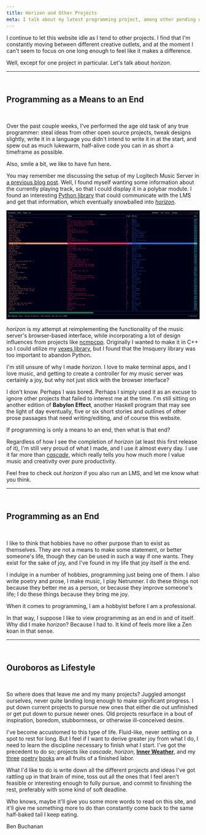 ```yaml
---
title: Horizon and Other Projects
meta: I talk about my latest programming project, among other pending ones.
---
```


I continue to let this website idle as I tend to other projects. I find that I'm constantly moving between different creative outlets, and at the moment I can't seem to focus on one long enough to feel like it makes a difference.
<br>

Well, except for one project in particular. Let's talk about _horizon_.
<br>

---
<br>

## Programming as a Means to an End
<br>

Over the past couple weeks, I've performed the age old task of any true programmer: steal ideas from other open source projects, tweak designs slightly, write it in a language you didn't intend to write it in at the start, and spew out as much lukewarm, half-alive code you can in as short a timeframe as possible.
<br>

Also, smile a bit, we like to have fun here.
<br>

You may remember me discussing the setup of my Logitech Music Server in [a previous blog post](/blog/2021/01/02/Running-Your-Own-Music-Server/).  Well, I found myself wanting some information about the currently playing track, so that I could display it in a polybar module. I found an interesting [Python library](https://github.com/roberteinhaus/lmsquery) that could communicate with the LMS and get that information, which eventually snowballed into [_horizon_](https://github.com/Nynergy/horizon).
<br>

![Showcase of horizon](/assets/blog/horizon.jpg)
<br>

_horizon_ is my attempt at reimplementing the functionality of the music server's browser-based interface, while incorporating a lot of design influences from projects like [ncmpcpp](https://github.com/ncmpcpp/ncmpcpp). Originally I wanted to make it in C++ so I could utilize my [vexes library](https://github.com/Nynergy/vexes), but I found that the lmsquery library was too important to abandon Python.
<br>

I'm still unsure of why I made _horizon_. I love to make terminal apps, and I love music, and getting to create a controller for my music server was certainly a joy, but why not just stick with the browser interface?
<br>

I don't know. Perhaps I was bored. Perhaps I simply used it as an excuse to ignore other projects that failed to interest me at the time. I'm still sitting on another edition of __Babylon Effect__, another Haskell program that may see the light of day eventually, five or six short stories and outlines of other prose passages that need writing/editing, and of course this website.
<br>

If programming is only a means to an end, then what is that end?
<br>

Regardless of how I see the completion of _horizon_ (at least this first release of it), I'm still very proud of what I made, and I use it almost every day. I use it far more than [_cascade_](https://github.com/Nynergy/cascade), which really tells you how much more I value music and creativity over pure productivity.
<br>

Feel free to check out _horizon_ if you also run an LMS, and let me know what you think.
<br>

---
<br>

## Programming as an End
<br>

I like to think that hobbies have no other purpose than to exist as themselves.  They are not a means to make some statement, or better someone's life, though they can be used in such a way if one wants. They exist for the sake of joy, and I've found in my life that joy itself _is_ the end.
<br>

I indulge in a number of hobbies, programming just being one of them. I also write poetry and prose, I make music, I play Netrunner. I do these things not because they better me as a person, or because they improve someone's life; I do these things because they bring me joy.
<br>

When it comes to programming, I am a hobbyist before I am a professional.
<br>

In that way, I suppose I like to view programming as an end in and of itself.  Why did I make _horizon_? Because I had to. It kind of feels more like a Zen koan in that sense.
<br>

---
<br>

## Ouroboros as Lifestyle
<br>

So where does that leave me and my many projects? Juggled amongst ourselves, never quite landing long enough to make significant progress. I put down current projects to pursue new ones that either die out unfinished or get put down to pursue newer ones. Old projects resurface in a bout of inspiration, boredom, stubbornness, or otherwise ill-conceived desire.
<br>

I've become accustomed to this type of life. Fluid-like, never settling on a spot to rest for long. But I feel if I want to derive greater joy from what I do, I need to learn the discipline necessary to finish what I start. I've got the precedent to do so; projects like _cascade_, _horizon_, [__Inner Weather__](https://benbuchanan.bandcamp.com/album/inner-weather), and my [three](https://www.amazon.com/Babylon-Effect-Ben-Buchanan/dp/1099453062) [poetry](https://www.amazon.com/Another-Flow-Ben-Buchanan/dp/B089M2HZ9S) [books](https://www.amazon.com/Drift-Illogical-Ben-Buchanan/dp/B092PG42QL) are all fruits of a finished labor.
<br>

What I'd like to do is write down all the different projects and ideas I've got rattling up in that brain of mine, toss out all the ones that I feel aren't feasible or interesting enough to fully pursue, and commit to finishing the rest, preferably with some kind of soft deadline.
<br>

Who knows, maybe it'll give you some more words to read on this site, and it'll give me something more to do than constantly come back to the same half-baked tail I keep eating.
<br>

<div class="attrib">
Ben Buchanan
</div>
